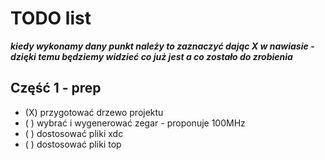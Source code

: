# TODO list
***kiedy wykonamy dany punkt należy to zaznaczyć dając X w nawiasie - dzięki temu będziemy widzieć co już jest a co zostało do zrobienia***
## Część 1 - prep
- (X) przygotować drzewo projektu
- ( ) wybrać i wygenerować zegar  - proponuje 100MHz
- ( ) dostosować pliki xdc
- ( ) dostosować pliki top
